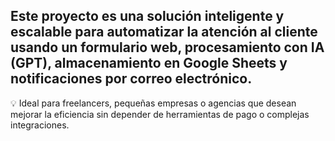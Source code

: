 Este proyecto es una solución inteligente y escalable para automatizar la atención al cliente usando un formulario web, procesamiento con IA (GPT), almacenamiento en Google Sheets y notificaciones por correo electrónico.
----------------------------------------------------------------------------------------------------------------------------------------------------------------------------------------------------------------------------

💡 Ideal para freelancers, pequeñas empresas o agencias que desean mejorar la eficiencia sin depender de herramientas de pago o complejas integraciones.
